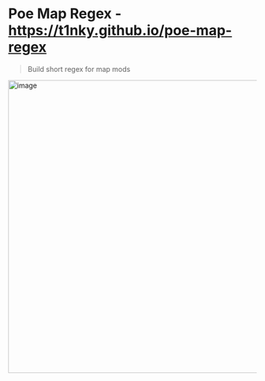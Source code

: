 # Poe Map Regex - https://t1nky.github.io/poe-map-regex
> Build short regex for map mods
> 
<img width="594" alt="image" src="https://github.com/t1nky/poe-map-regex/assets/1833969/2f704655-a53b-40ff-a328-5b7ef8f386ba">
